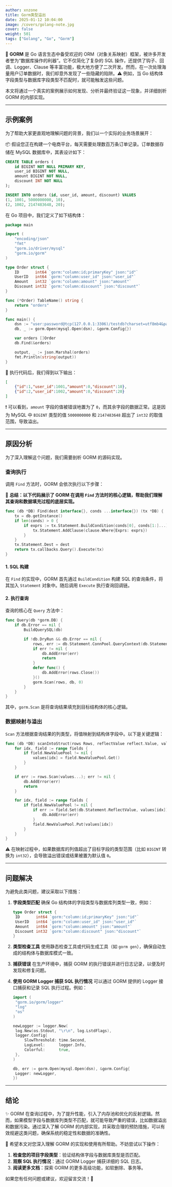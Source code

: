 ```yaml
---
author: xnzone  
title: Gorm类型溢出
date: 2025-01-12 10:04:00
image: /covers/golang-note.jpg
cover: false
weight: 501
tags: ["Golang", "Go", "Gorm"]
---
```



🌟 **GORM** 是 Go 语言生态中备受欢迎的 ORM（对象关系映射）框架，被许多开发者誉为“数据库操作的利器”。它不仅简化了复杂的 SQL 操作，还提供了钩子、回调、Logger、Clause 等丰富功能，极大地方便了二次开发。然而，在一次处理海量用户订单数据时，我们却意外发现了一些隐藏的陷阱。⚠️ 例如，当 Go 结构体字段类型与数据库字段类型不匹配时，就可能触发这些问题。

本文将通过一个真实的案例展示如何发现、分析并最终验证这一现象，并详细剖析 GORM 的内部实现。

---

## 示例案例

为了帮助大家更直观地理解问题的背景，我们以一个实际的业务场景展开：

📦 假设您正在构建一个电商平台，每天需要处理数百万条订单记录。订单数据存储在 MySQL 数据库中，其表设计如下：

```sql
CREATE TABLE orders (
    id BIGINT NOT NULL PRIMARY KEY,
    user_id BIGINT NOT NULL,
    amount BIGINT NOT NULL,
    discount INT NOT NULL
);

INSERT INTO orders (id, user_id, amount, discount) VALUES
(1, 1001, 5000000000, 10),
(2, 1002, 2147483648, 20);
```

在 Go 项目中，我们定义了如下结构体：

```go
package main

import (
	"encoding/json"
	"fmt"
	"gorm.io/driver/mysql"
	"gorm.io/gorm"
)

type Order struct {
	ID       int64 `gorm:"column:id;primaryKey" json:"id"`
	UserID   int64 `gorm:"column:user_id" json:"user_id"`
	Amount   int32 `gorm:"column:amount" json:"amount"`
	Discount int32 `gorm:"column:discount" json:"discount"`
}

func (*Order) TableName() string {
	return "orders"
}

func main() {
	dsn := "user:password@tcp(127.0.0.1:3306)/testdb?charset=utf8mb4&parseTime=True&loc=Local"
	db, _ := gorm.Open(mysql.Open(dsn), &gorm.Config{})

	var orders []Order
	db.Find(&orders)

	output, _ := json.Marshal(orders)
	fmt.Println(string(output))
}
```

🔎 执行代码后，我们得到以下输出：

```json
[
	{"id":1,"user_id":1001,"amount":0,"discount":10},
	{"id":2,"user_id":1002,"amount":0,"discount":20}
]
```

❗ 可以看到，`amount` 字段的值被错误地置为了 `0`，而其余字段的数据正常。这是因为 MySQL 中 `BIGINT` 类型的值 `5000000000` 和 `2147483648` 超出了 `int32` 的取值范围，导致溢出。

---

## 原因分析

为了深入理解这个问题，我们需要剖析 GORM 的源码实现。

### 查询执行

调用 `Find` 方法时，GORM 会依次执行以下步骤：

📝 **总结：以下代码展示了 GORM 在调用 `Find` 方法时的核心逻辑，帮助我们理解其查询和数据填充过程的底层实现。**

```go
func (db *DB) Find(dest interface{}, conds ...interface{}) (tx *DB) {
	tx = db.getInstance()
	if len(conds) > 0 {
		if exprs := tx.Statement.BuildCondition(conds[0], conds[1:]...); len(exprs) > 0 {
			tx.Statement.AddClause(clause.Where{Exprs: exprs})
		}
	}
	tx.Statement.Dest = dest
	return tx.callbacks.Query().Execute(tx)
}
```

#### 1. SQL 构建

在 `Find` 的实现中，GORM 首先通过 `BuildCondition` 构建 SQL 的查询条件，将其加入 `Statement` 对象中。随后调用 `Execute` 执行查询回调链。

#### 2. 执行查询

查询的核心在 `Query` 方法中：

```go
func Query(db *gorm.DB) {
	if db.Error == nil {
		BuildQuerySQL(db)

		if !db.DryRun && db.Error == nil {
			rows, err := db.Statement.ConnPool.QueryContext(db.Statement.Context, db.Statement.SQL.String(), db.Statement.Vars...)
			if err != nil {
				db.AddError(err)
				return
			}
			defer func() {
				db.AddError(rows.Close())
			}()
			gorm.Scan(rows, db, 0)
		}
	}
}
```

其中，`gorm.Scan` 是将查询结果填充到目标结构体的核心逻辑。

### 数据映射与溢出

`Scan` 方法根据查询结果的列类型，将值映射到结构体字段中。以下是关键逻辑：

```go
func (db *DB) scanIntoStruct(rows Rows, reflectValue reflect.Value, values []interface{}, fields []*schema.Field, joinFields [][]*schema.Field) {
	for idx, field := range fields {
		if field.NewValuePool != nil {
			values[idx] = field.NewValuePool.Get()
		}
	}

	if err := rows.Scan(values...); err != nil {
		db.AddError(err)
		return
	}

	for idx, field := range fields {
		if field.NewValuePool != nil {
			if err := field.Set(db.Statement.ReflectValue, values[idx]); err != nil {
				db.AddError(err)
			}
			field.NewValuePool.Put(values[idx])
		}
	}
}
```

⚠️ 在映射过程中，如果数据库的列值超出了目标字段的类型范围（比如 `BIGINT` 转换为 `int32`），会导致溢出错误或结果被置为默认值 `0`。

---

## 问题解决

为避免此类问题，建议采取以下措施：

1. **字段类型匹配**
   确保 Go 结构体的字段类型与数据库列类型一致，例如：

   ```go
   type Order struct {
   	ID       int64 `gorm:"column:id;primaryKey" json:"id"`
   	UserID   int64 `gorm:"column:user_id" json:"user_id"`
   	Amount   int64 `gorm:"column:amount" json:"amount"`
   	Discount int32 `gorm:"column:discount" json:"discount"`
   }
   ```

2. **类型检查工具**
   使用静态检查工具或代码生成工具（如 `gorm gen`），确保自动生成的结构体与数据库模式一致。

3. **捕获错误**
   在生产环境中，捕获 GORM 的执行错误并进行日志记录，以便及时发现和修复问题。

4. **使用 GORM Logger 捕获 SQL 执行情况**
   可以通过 GORM 提供的 Logger 接口捕获和记录 SQL 执行过程。例如：

   ```go
   import (
   	"gorm.io/gorm/logger"
   	"log"
   	"os"
   )

   newLogger := logger.New(
   	log.New(os.Stdout, "\r\n", log.LstdFlags),
   	logger.Config{
   		SlowThreshold: time.Second,
   		LogLevel:      logger.Info,
   		Colorful:      true,
   	},
   )

   db, err := gorm.Open(mysql.Open(dsn), &gorm.Config{
   	Logger: newLogger,
   })
   ```

---

## 结论

✨ GORM 在查询过程中，为了提升性能，引入了内存池和优化的反射逻辑。然而，如果模型字段与数据库列类型不匹配，就可能导致严重的错误，比如数据溢出和数据污染。通过深入了解 GORM 的内部实现，并采取合理的预防措施，可以有效规避这类问题，确保系统的稳定性和数据的准确性。

📢 希望本文对您深入理解 GORM 的实现和使用有所帮助。不妨尝试以下操作：

1. **检查您的项目字段类型**：验证结构体字段与数据库类型是否匹配。
2. **观察 SQL 执行情况**：通过 GORM Logger 捕获详细的 SQL 日志。
3. **阅读更多文档**：探索 GORM 的更多高级功能，如软删除、事务等。

如果您有任何问题或建议，欢迎留言交流！🌟

